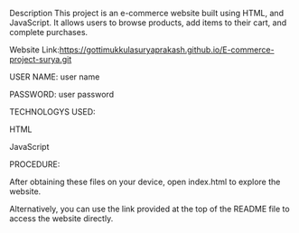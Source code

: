 Description This project is an e-commerce website built using HTML, and JavaScript. It allows users to browse products, add items to their cart, and complete purchases.

Website Link:https://gottimukkulasuryaprakash.github.io/E-commerce-project-surya.git

USER NAME: user name

PASSWORD: user password

TECHNOLOGYS USED:

HTML

JavaScript

PROCEDURE:

After obtaining these files on your device, open index.html to explore the website.

Alternatively, you can use the link provided at the top of the README file to access the website directly.
